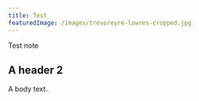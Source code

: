 ```yaml
---
title: Test
featuredImage: /images/trevoreyre-lowres-cropped.jpg
---
```

Test note

## A header 2

A body text.
